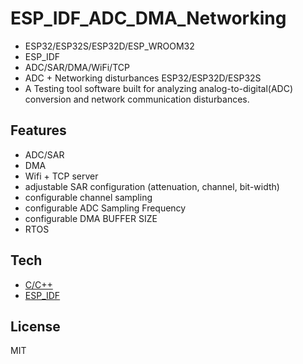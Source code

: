 # ESP_IDF_ADC_DMA_Networking

- ESP32/ESP32S/ESP32D/ESP_WROOM32
- ESP_IDF
- ADC/SAR/DMA/WiFi/TCP
- ADC + Networking disturbances ESP32/ESP32D/ESP32S
- A Testing tool software built for analyzing analog-to-digital(ADC) conversion and network communication   disturbances.

## Features

- ADC/SAR
- DMA
- Wifi + TCP server
- adjustable SAR configuration (attenuation, channel, bit-width)
- configurable channel sampling
- configurable ADC Sampling Frequency
- configurable DMA BUFFER SIZE
- RTOS

## Tech

- [C/C++]
- [ESP_IDF]

## License

MIT

[//]: # (These are reference links used in the body of this note and get stripped out when the markdown processor does its job. There is no need to format nicely because it shouldn't be seen. Thanks SO - http://stackoverflow.com/questions/4823468/store-comments-in-markdown-syntax)

   
[C/C++]: <https://en.wikipedia.org/wiki/Embedded_C%2B%2B>
[ESP_IDF]: <https://docs.espressif.com/projects/esp-idf/en/stable/esp32/get-started/>


